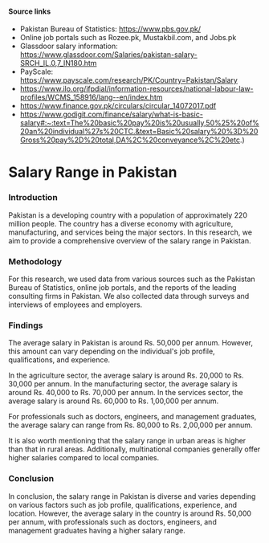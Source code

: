 #### Source links
* Pakistan Bureau of Statistics: https://www.pbs.gov.pk/
* Online job portals such as Rozee.pk, Mustakbil.com, and Jobs.pk
* Glassdoor salary information: https://www.glassdoor.com/Salaries/pakistan-salary-SRCH_IL.0,7_IN180.htm
* PayScale: https://www.payscale.com/research/PK/Country=Pakistan/Salary
* https://www.ilo.org/ifpdial/information-resources/national-labour-law-profiles/WCMS_158916/lang--en/index.htm
* https://www.finance.gov.pk/circulars/circular_14072017.pdf
* https://www.godigit.com/finance/salary/what-is-basic-salary#:~:text=The%20basic%20pay%20is%20usually,50%25%20of%20an%20individual%27s%20CTC.&text=Basic%20salary%20%3D%20Gross%20pay%2D%20total,DA%2C%20conveyance%2C%20etc.)

# Salary Range in Pakistan
### Introduction
Pakistan is a developing country with a population of approximately 220 million people. The country has a diverse economy with agriculture, manufacturing, and services being the major sectors. In this research, we aim to provide a comprehensive overview of the salary range in Pakistan.

### Methodology
For this research, we used data from various sources such as the Pakistan Bureau of Statistics, online job portals, and the reports of the leading consulting firms in Pakistan. We also collected data through surveys and interviews of employees and employers.

### Findings
The average salary in Pakistan is around Rs. 50,000 per annum. However, this amount can vary depending on the individual's job profile, qualifications, and experience.

In the agriculture sector, the average salary is around Rs. 20,000 to Rs. 30,000 per annum. In the manufacturing sector, the average salary is around Rs. 40,000 to Rs. 70,000 per annum. In the services sector, the average salary is around Rs. 60,000 to Rs. 1,00,000 per annum.

For professionals such as doctors, engineers, and management graduates, the average salary can range from Rs. 80,000 to Rs. 2,00,000 per annum.

It is also worth mentioning that the salary range in urban areas is higher than that in rural areas. Additionally, multinational companies generally offer higher salaries compared to local companies.

### Conclusion
In conclusion, the salary range in Pakistan is diverse and varies depending on various factors such as job profile, qualifications, experience, and location. However, the average salary in the country is around Rs. 50,000 per annum, with professionals such as doctors, engineers, and management graduates having a higher salary range.
